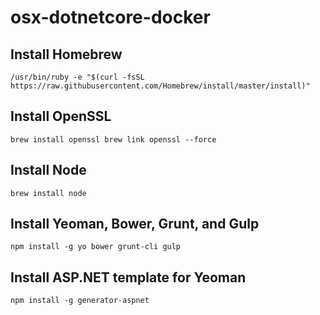 # osx-dotnetcore-docker
## Install Homebrew
`/usr/bin/ruby -e "$(curl -fsSL https://raw.githubusercontent.com/Homebrew/install/master/install)"`
## Install OpenSSL
`brew install openssl
brew link openssl --force`
## Install Node
`brew install node`
## Install Yeoman, Bower, Grunt, and Gulp
`npm install -g yo bower grunt-cli gulp`
## Install ASP.NET template for Yeoman
`npm install -g generator-aspnet`
